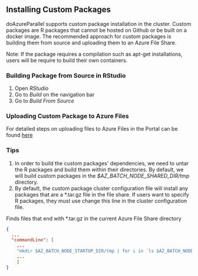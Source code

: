 ## Installing Custom Packages
doAzureParallel supports custom package installation in the cluster. Custom packages are R packages that cannot be hosted on Github or be built on a docker image. The recommended approach for custom packages is building them from source and uploading them to an Azure File Share.

Note: If the package requires a compilation such as apt-get installations, users will be require
to build their own containers.

### Building Package from Source in RStudio
1. Open *RStudio*
2. Go to *Build* on the navigation bar
3. Go to *Build From Source*

### Uploading Custom Package to Azure Files
For detailed steps on uploading files to Azure Files in the Portal can be found
[here](https://docs.microsoft.com/en-us/azure/storage/files/storage-how-to-use-files-portal)

### Tips
1) In order to build the custom packages' dependencies, we need to untar the R packages and build them within their directories. By default, we will build custom packages in the *$AZ_BATCH_NODE_SHARED_DIR/tmp* directory. 
2) By default, the custom package cluster configuration file will install any packages that are a *.tar.gz file in the file share. If users want to specify R packages, they must use change this line in the cluster configuration file.

Finds files that end with *.tar.gz in the current Azure File Share directory 
``` json
{
  ...
  "commandLine": [
    ...
    "mkdir $AZ_BATCH_NODE_STARTUP_DIR/tmp | for i in `ls $AZ_BATCH_NODE_SHARED_DIR/data/*.tar.gz | awk '{print $NF}'`; do tar -xvf $i -C $AZ_BATCH_NODE_STARTUP_DIR/tmp; done",
    ...
    ]
}
```


